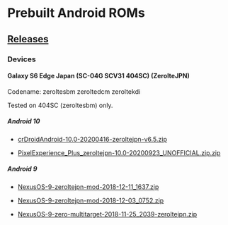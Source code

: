 # Prebuilt Android ROMs

## [Releases](https://github.com/yuk7/Android-ROMs/releases)

### Devices
#### Galaxy S6 Edge Japan (SC-04G SCV31 404SC) (ZerolteJPN)
Codename: zeroltesbm zeroltedcm zeroltekdi

Tested on 404SC (zeroltesbm) only.
##### Android 10
* [crDroidAndroid-10.0-20200416-zeroltejpn-v6.5.zip](https://github.com/yuk7/Android-ROMs/releases/tag/zeroltejpn-20120300)

* [PixelExperience_Plus_zeroltejpn-10.0-20200923_UNOFFICIAL.zip.zip](https://github.com/yuk7/Android-ROMs/releases/tag/zeroltejpn-21052400)

##### Android 9
* [NexusOS-9-zeroltejpn-mod-2018-12-11_1637.zip](https://github.com/yuk7/Android-ROMs/releases/tag/zeroltejpn-18121500)

* [NexusOS-9-zeroltejpn-mod-2018-12-03_0752.zip](https://github.com/yuk7/Android-ROMs/releases/tag/zeroltejpn-18120901)

* [NexusOS-9-zero-multitarget-2018-11-25_2039-zeroltejpn.zip](https://github.com/yuk7/Android-ROMs/releases/tag/zeroltejpn-18120900)
